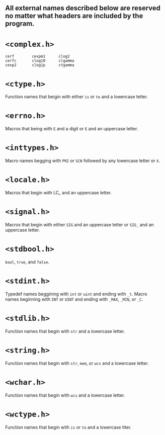 ## All external names described below are reserved no matter what headers are included by the program.

# `<complex.h>`

```
cerf        cexpm1      clog2
cerfc       clog10      clgamma
cexp2       clog1p      ctgamma
```

# `<ctype.h>`

Function names that beigin with either `is` or `to` and a lowercase letter.

# `<errno.h>`

Macros that being with `E` and a digit or `E` and an uppercase letter.

# `<inttypes.h>`

Macro names begging with `PRI` or `SCN` followed by any lowercase letter or `X`.

# `<locale.h>`

Macros that begin with LC_ and an uppercase letter.

# `<signal.h>`

Macros that begin with either `SIG` and an uppercase letter or `SIG_` and an uppercase letter.

# `<stdbool.h>`

`bool`, `true`, and `false`.

# `<stdint.h>`

Typedef names beggining with `int` or `uint` and ending with `_t`.
Macro names beginning with `INT` or `UINT` and ending with `_MAX`, `_MIN`, or `_C`.

# `<stdlib.h>`

Function names that begin with `str` and a lowercase letter.

# `<string.h>`

Function names that begin with `str`, `mem`, or `wcs` and a lowercase letter.

# `<wchar.h>`

Function names that begin with `wcs` and a lowercase letter.

# `<wctype.h>`

Function names that begin with `is` or `to` and a lowercase ltter.
